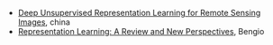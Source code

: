 
- [Deep Unsupervised Representation Learning for Remote Sensing Images](https://arxiv.org/pdf/1612.08879.pdf), china
- [Representation Learning: A Review and New Perspectives](http://www.cl.uni-heidelberg.de/courses/ws14/deepl/BengioETAL12.pdf), Bengio
